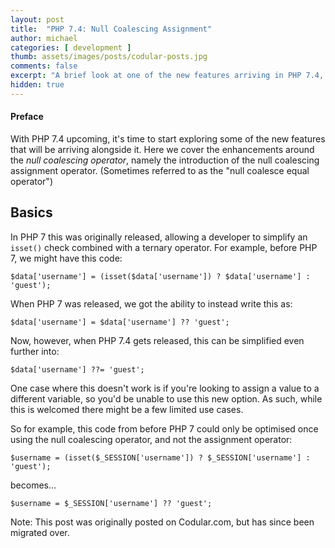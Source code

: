 ```yaml
---
layout: post
title:  "PHP 7.4: Null Coalescing Assignment"
author: michael
categories: [ development ]
thumb: assets/images/posts/codular-posts.jpg
comments: false
excerpt: "A brief look at one of the new features arriving in PHP 7.4, the ability to use the null coalescing operator on assignment. "
hidden: true
---
```


#### Preface

With PHP 7.4 upcoming, it's time to start exploring some of the new features that will be arriving alongside it. Here we cover the enhancements around the _null coalescing operator_, namely the introduction of the null coalescing assignment operator. (Sometimes referred to as the "null coalesce equal operator")

## Basics


In PHP 7 this was originally released, allowing a developer to simplify an `isset()` check combined with a ternary operator. For example, before PHP 7, we might have this code:

    $data['username'] = (isset($data['username']) ? $data['username'] : 'guest');

When PHP 7 was released, we got the ability to instead write this as:

    $data['username'] = $data['username'] ?? 'guest';

Now, however, when PHP 7.4 gets released, this can be simplified even further into: 

    $data['username'] ??= 'guest';


One case where this doesn't work is if you're looking to assign a value to a different variable, so you'd be unable to use this new option. As such, while this is welcomed there might be a few limited use cases. 

So for example, this code from before PHP 7 could only be optimised once using the null coalescing operator, and not the assignment operator:

    $username = (isset($_SESSION['username']) ? $_SESSION['username'] : 'guest');

becomes&hellip;

    $username = $_SESSION['username'] ?? 'guest';

<div class='post-footer-note'>
Note: This post was originally posted on Codular.com, but has since been migrated over.
</div>